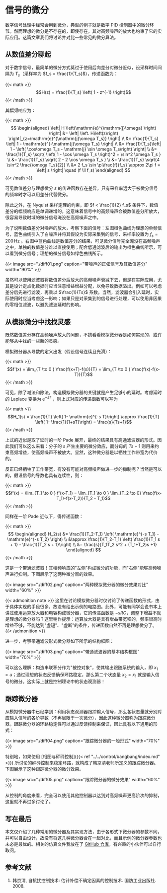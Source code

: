 # 信号的微分


数字信号处理中经常会用到微分，典型的例子就是数字 PID 控制器中的微分环节。然而理想的微分是不存在的，即使存在，其对高频噪声的放大也约束了它的实际应用。这篇文章我们将讨论并对比一些常见的微分算法。

<!--more-->

## 从数值差分聊起

对于数字信号，最简单的微分方式莫过于使用后向差分对微分近似，设采样时间间隔为 $T_s$（采样率为 $f_s = \frac{1}{T_s}$），传递函数为：

{{< math >}}$$H(z) = \frac{1}{T_s} \left( 1 - z^{-1} \right)$${{< /math >}}

其幅频响应为：

{{< math >}}$$
\begin{aligned}
    \left| H \left(\mathrm{e}^{\mathrm{j}\omega} \right) \right| &= \left| \left. H\left(z\right) \right|_{z=\mathrm{e}^{\mathrm{j}\omega T_s}} \right| \\
    &= \frac{1}{T_s} \left| 1 - \mathrm{e}^{-\mathrm{j}\omega T_s} \right| \\
    &= \frac{1}{T_s}\left| 1 - \left( \cos\omega T_s - \mathrm{j} \sin \omega T_s\right) \right| \\
    &= \frac{1}{T_s} \sqrt{ \left( 1 - \cos \omega T_s \right)^2 + \sin^2 \omega T_s } \\
    &= \frac{1}{T_s} \sqrt{ 2 - 2 \cos \omega T_s } \\
    &= \frac{1}{T_s} \sqrt{4 \sin^2 \frac{\omega T_s}{2}} \\
    &= 2 f_s \sin \pi\frac{f}{f_s} \approx 2\pi f = \left| s \right| \quad  (f \ll f_s)
\end{aligned}
$${{< /math >}}

可见数值差分与理想微分 $s$ 的传递函数存在差异，只有采样率远大于被微分信号的频率时才可以用差分代替微分。

除此之外，在 Nyquist 采样定理的约束，即 $f < \frac{1}{2} f_s$ 条件下，数值差分的幅频响应是单调递增的，这意味着信号中的高频噪声会被数值差分所放大，很容易导致时域的微分信号淹没在高频噪声之中。

为了说明数值差分对噪声的放大，考察下面的信号：左图橙色曲线为理想的单频信号，蓝色曲线引入了白噪声并将其假设为实际采集到的信号，采样率设置为 $f_s = 200 \, \mathrm{Hz}$ 。右图中蓝色曲线是数值差分的结果，可见微分信号完全淹没在高频噪声之中，单独的数值差分难以直接使用；配合低通滤波后的输出为橙色曲线所示，可以看到微分信号；理想的微分信号如绿色曲线所示。


{{< image src="./diff01.png" caption="带噪声的正弦信号及其数值差分" width="90%" >}}


虽然可以使用滤波器将数值差分后放大的高频噪声衰减下去，但是在实际应用，尤其是设计定点化数据时应当注意增益增益分配，以免导致数据溢出。例如可以考虑差分后先进行滤波，再乘以 $\frac{1}{Ts}$ 系数。当然，滤波器会引入延时，实际使用时应当考虑这一影响；如果只是对采集到的信号进行处理，可以使用非因果的零相位滤波，以避免滤波延时的影响。

## 从模拟微分中找找灵感

既然数值差分存在高频噪声放大的问题，不妨看看模拟微分器是如何实现的，或许能够从中找的一些新的灵感。

模拟微分器从导数的定义出发（假设信号连续且光滑）：

{{< math >}}$$f'(x) = \lim_{T \to 0 } \frac{f(x+T)-f(x)}{T} = \lim_{T \to 0 } \frac{f(x)-f(x-T)}{T}$${{< /math >}}

可见，除了减法和除法，构造模拟微分器的关键就是产生足够小的延时。考虑延时的 Laplace 变换为 $\mathrm{e}^{-s T}$ ，则上式对应的传递函数可以写为

{{< math >}}$$H_1(s) = \frac{1}{T} \left( 1- \mathrm{e}^{-s T}\right) \approx \frac{1}{T} \left( 1- \frac{1}{1+sT}\right) = \frac{s}{Ts+1}$${{< /math >}}

上式的近似是取了延时的一阶 Pade 展开，最终的结果具有高通滤波器的形式。因此我们可以这么来看：分子的 $s$ 产生主要的微分效应，而分母的 $Ts+1$ 则用来约束高频增益，使高频噪声不被放大。显然，这种微分器是以牺牲工作带宽为代价的。

反正已经牺牲了工作带宽，有没有可能对高频噪声做进一步的抑制呢？当然是可以的，假设信号的导数也具有连续性，则：

{{< math >}}$$f'(x) = \lim_{T_1 \to 0 } f'(x-T_1) = \lim_{T_1 \to 0 } \lim_{T_2 \to 0} \frac{f(x-T_1)-f(x-T_2)}{T_2 - T_1}$${{< /math >}}

同样在一阶 Pade 近似下，得传递函数：

{{< math >}}$$
\begin{aligned}
    H_2(s) &= \frac{1}{T_2-T_1} \left( \mathrm{e}^{-s T_1} - \mathrm{e}^{-s T_2} \right)  \\
    &\approx \frac{1}{T_2-T_1} \left( \frac{1}{T_1 s + 1} - \frac{1}{T_2 s + 1}\right) \\
    &= \frac{s}{T_1T_2 s^2 + (T_1+T_2)s +1}
\end{aligned}
$${{< /math >}}

这是一个带通滤波器！其幅频响应的"左侧"构成微分的功能，而"右侧"能够高频噪声进行抑制。下图展示了这两种微分器的效果。

{{< image src="./diff02.png" caption="两种模拟微分器的微分效果对比" width="60%" >}}


{{< admonition note >}}
这里在讨论模拟微分器时仅讨论了传递函数的形式，由于具体实现的手段很多，故没有给出示例的电路图。此外，可能有同学会说书本上讲过使用运算放大器和电容构成微分器，它的传递函数是 $-sRC$，调整下增益不就是理想的微分器吗？这里稍作提示：运算放大器是具有增益带宽积的，频率很高时增益不够，不能达到"虚短"、"虚断"的条件，传递函数自然不再是理想微分了。
{{< /admonition >}}

进一步，考察带通滤波形式微分器如下所示的结构框图：

{{< image src="./diff03.png" caption="带通滤波器的基本结构框图" width="70%" >}}

可以这么理解：构造串联积分作为"被控对象"，使其输出跟随系统的输入，即 $x_1 = u$；通过理想的状态反馈确保环路稳定，那么第二个状态量 $x_2 = \dot{x}_1$ 就是输入信号的微分。这实际上就是控制理论中的状态观测器！

## 跟踪微分器

从模拟微分器中已经学到：利用状态观测器跟踪输入信号，那么各状态量就分别对应输入信号的各阶导数（不再局限于一次微分），因此这种微分器称为跟踪微分器。跟踪微分器的环路稳定性可以通过反馈控制来保证，因此具有以下通用的形式：

{{< image src="./diff04.png" caption="跟踪微分器的一般形式" width="70%" >}}

特别地，如果使用 [相图与砰砰控制]({{< ref "../../control/bangbang/index.md" >}}) 所讨论的砰砰控制来稳定环路，就构成了韩京清老师所定义的跟踪微分器。下图展示了这种跟踪微分器的微分效果。

{{< image src="./diff05.png" caption="跟踪微分器的微分效果" width="60%" >}}

从控制的角度来看，完全可以使用其他控制器以达到对高频噪声更高阶次的抑制，这里就不再过多讨论了。

## 写在最后

本文仅介绍了几种常用的微分器及其实现方法，由于各形式下微分器的参数不同，并可以自由设计，故没有将这几种微分器合在一起对比，而且示例的微分器参数也未必是最优的。相关的仿真文件我放在了 [GitHub 仓库](https://github.com/iChunyu/signal-process-demo)，有兴趣的小伙伴可以自行取阅。

## 参考文献

1. 韩京清, 自抗扰控制技术: 估计补偿不确定因素的控制技术. 国防工业出版社. 2008.

